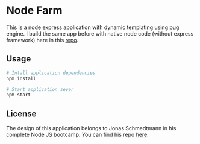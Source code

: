 # Node Farm

This is a node express application with dynamic templating using pug engine. I build the same app before with native node code (without express framework) here in this [repo](https://github.com/amr-elzahar/nodejs-farm).

## Usage

```bash
# Intall application dependencies
npm install

# Start application sever
npm start
```

## License

The design of this application belongs to Jonas Schmedtmann in his complete Node JS bootcamp. You can find his repo [here](https://github.com/jonasschmedtmann/complete-node-bootcamp).
